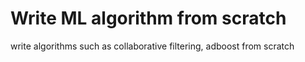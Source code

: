 # Write ML algorithm from scratch
write algorithms such as collaborative filtering, adboost from scratch

